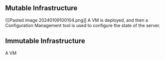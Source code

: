 ## Mutable Infrastructure
![[Pasted image 20240109100104.png]]
A VM is deployed, and then a Configuration Management tool is used to configure the state of the server.

## Immutable Infrastructure
A VM
